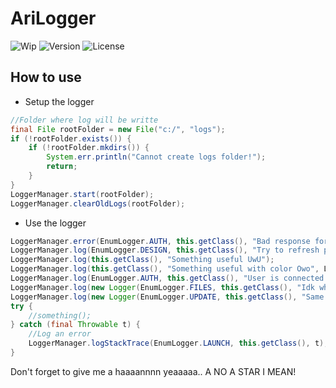 # AriLogger

![Wip](https://img.shields.io/badge/WIP-Yes-cyan.svg?style=for-the-badge)
![Version](https://img.shields.io/badge/Version-Snapshot_1.0.0-green.svg?style=for-the-badge)
![License](https://img.shields.io/badge/License-GPL--3.0-orange.svg?style=for-the-badge)

## How to use

- Setup the logger
````java
//Folder where log will be writte
final File rootFolder = new File("c:/", "logs");
if (!rootFolder.exists()) {
    if (!rootFolder.mkdirs()) {
        System.err.println("Cannot create logs folder!");
        return;
    }
}
LoggerManager.start(rootFolder);
LoggerManager.clearOldLogs(rootFolder);
````

- Use the logger

````java
LoggerManager.error(EnumLogger.AUTH, this.getClass(), "Bad response for url :");
LoggerManager.log(EnumLogger.DESIGN, this.getClass(), "Try to refresh panel!", LoggerColor.PURPLE);
LoggerManager.log(this.getClass(), "Something useful UwU");
LoggerManager.log(this.getClass(), "Something useful with color Owo", LoggerColor.GREEN);
LoggerManager.log(EnumLogger.AUTH, this.getClass(), "User is connected :3");
LoggerManager.log(new Logger(EnumLogger.FILES, this.getClass(), "Idk why tf i create this methode"));
LoggerManager.log(new Logger(EnumLogger.UPDATE, this.getClass(), "Same for this one (D-Frek > all)", LoggerColor.YELLOW));
try {
    //something();
} catch (final Throwable t) {
    //Log an error
    LoggerManager.logStackTrace(EnumLogger.LAUNCH, this.getClass(), t);
}
````

Don't forget to give me a haaaannnn yeaaaaa.. A NO A STAR I MEAN!
